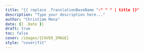 ```yaml
---
title: "{{ replace .TranslationBaseName "-" " " | title }}"
description: "Type your description here..."
author: "Christiam Mena"
date: {{ .Date }}
draft: true
toc: false
cover: /images/{COVER_IMAGE}
style: "cover|fit"
---
```

